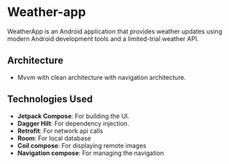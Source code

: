 # Weather-app
WeatherApp is an Android application that provides weather updates using modern Android development tools and a limited-trial weather API.

## Architecture
- Mvvm with clean architecture with navigation architecture.


## Technologies Used

- **Jetpack Compose**: For building the UI.
- **Dagger Hilt**: For dependency injection.
- **Retrofit**: For network api calls 
- **Room**: For local database 
- **Coil compose**: For displaying remote images 
- **Navigation compose**: For managing the navigation



